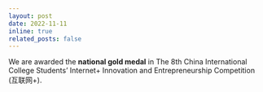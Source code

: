 ```yaml
---
layout: post
date: 2022-11-11
inline: true
related_posts: false
---
```


We are awarded the **national gold medal** in The 8th China International College Students’ Internet+ Innovation and Entrepreneurship Competition (互联网+).
